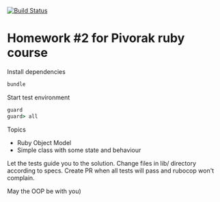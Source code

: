 [![Build Status](https://travis-ci.org/ghostinshadow/homework2.svg?branch=master)](https://travis-ci.org/pivorakcourse/homework1)

# Homework #2 for Pivorak ruby course
Install dependencies
```ruby
bundle
```
Start test environment
```ruby
guard
guard> all
```
Topics  
- Ruby Object Model  
- Simple class with some state and behaviour  

Let the tests guide you to the solution.
Change files in lib/ directory according to specs.
Create PR when all tests will pass and rubocop won't complain.

May the OOP be with you)
